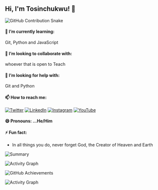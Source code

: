 ## Hi, I'm Tosinchukwu! 👋



<!--
**tosinchukwu/tosinchukwu** is a ✨ _special_ ✨ repository because its `README.md` (this file) appears on your GitHub profile.

Here are some ideas to get you started:

🔭 I’m currently working on ...
💬 Ask me about ... -->




![GitHub Contribution Snake](https://github.com/tosinchukwu/tosinchukwu/blob/output/github-contribution-grid-snake.svg)







#### 🌱 I’m currently learning:

Git, Python and JavaScript

#### 👯 I’m looking to collaborate with:

whoever that is open to Teach

#### 🤔 I’m looking for help with:

Git and Python

#### 📫 How to reach me:

[![Twitter](https://img.shields.io/badge/Twitter-%231DA1F2.svg?style=for-the-badge&logo=Twitter&logoColor=white)](https://twitter.com/mouseng20)
[![LinkedIn](https://img.shields.io/badge/LinkedIn-%230A66C2.svg?style=for-the-badge&logo=linkedin&logoColor=white)](https://www.linkedin.com/in/tosin.mouseng20/)
[![Instagram](https://img.shields.io/badge/Instagram-%23E4405F.svg?style=for-the-badge&logo=instagram&logoColor=white)](https://www.instagram.com/tosin.mouseng20/)
[![YouTube](https://img.shields.io/badge/YouTube-%23FF0000.svg?style=for-the-badge&logo=youtube&logoColor=white)](https://www.youtube.com/c/tosinchukwu/)



#### 😄 Pronouns: ...He/Him

#### ⚡ Fun fact:
- In all things you do, never forget God, the Creator of Heaven and Earth


![Summary](https://github-profile-summary-cards.vercel.app/api/cards/profile-details?username=tosinchukwu&theme=radical)


![Activity Graph](https://github-profile-summary-cards.vercel.app/api/cards/stats?username=tosinchukwu&theme=radical)


![GitHub Achievements](https://github-profile-trophy.vercel.app/?username=tosinchukwu&theme=radical)


![Activity Graph](https://github-readme-activity-graph.vercel.app/graph?username=tosinchukwu&theme=react-dark)














